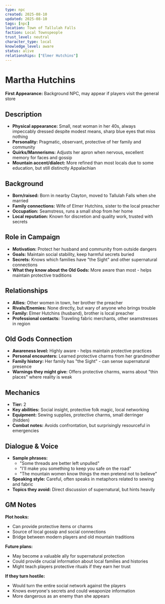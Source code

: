 ```yaml
---
type: npc
created: 2025-08-10
updated: 2025-08-10
tags: [npc]
location: Town of Tallulah Falls
faction: Local Townspeople
trust_level: neutral
character_type: local
knowledge_level: aware
status: alive
relationships: ["Elmer Hutchins"]
---
```


# Martha Hutchins

**First Appearance:** Background NPC, may appear if players visit the general store

## Description
- **Physical appearance:** Small, neat woman in her 40s, always impeccably dressed despite modest means, sharp blue eyes that miss nothing
- **Personality:** Pragmatic, observant, protective of her family and community
- **Quirks/Mannerisms:** Adjusts her apron when nervous, excellent memory for faces and gossip
- **Mountain accent/dialect:** More refined than most locals due to some education, but still distinctly Appalachian

## Background
- **Born/raised:** Born in nearby Clayton, moved to Tallulah Falls when she married
- **Family connections:** Wife of Elmer Hutchins, sister to the local preacher
- **Occupation:** Seamstress, runs a small shop from her home
- **Local reputation:** Known for discretion and quality work, trusted with secrets

## Role in Campaign
- **Motivation:** Protect her husband and community from outside dangers
- **Goals:** Maintain social stability, keep harmful secrets buried
- **Secrets:** Knows which families have "the Sight" and other supernatural connections
- **What they know about the Old Gods:** More aware than most - helps maintain protective traditions

## Relationships
- **Allies:** Other women in town, her brother the preacher
- **Rivals/Enemies:** None directly, but wary of anyone who brings trouble
- **Family:** Elmer Hutchins (husband), brother is local preacher
- **Professional contacts:** Traveling fabric merchants, other seamstresses in region

## Old Gods Connection
- **Awareness level:** Highly aware - helps maintain protective practices
- **Personal encounters:** Learned protective charms from her grandmother
- **Family history:** Her family has "the Sight" - can sense supernatural presence
- **Warnings they might give:** Offers protective charms, warns about "thin places" where reality is weak

## Mechanics
- **Tier:** 2
- **Key abilities:** Social insight, protective folk magic, local networking
- **Equipment:** Sewing supplies, protective charms, small derringer (hidden)
- **Combat notes:** Avoids confrontation, but surprisingly resourceful in emergencies

## Dialogue & Voice
- **Sample phrases:**
  - "Some threads are better left unpulled"
  - "I'll make you something to keep you safe on the road"
  - "The mountain women know things the men pretend not to believe"
- **Speaking style:** Careful, often speaks in metaphors related to sewing and fabric
- **Topics they avoid:** Direct discussion of supernatural, but hints heavily

## GM Notes
**Plot hooks:**
- Can provide protective items or charms
- Source of local gossip and social connections
- Bridge between modern players and old mountain traditions

**Future plans:**
- May become a valuable ally for supernatural protection
- Could provide crucial information about local families and histories
- Might teach players protective rituals if they earn her trust

**If they turn hostile:**
- Would turn the entire social network against the players
- Knows everyone's secrets and could weaponize information
- More dangerous as an enemy than she appears
